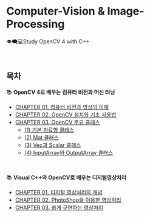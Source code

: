 # Computer-Vision & Image-Processing
👁️‍🗨️💻Study OpenCV 4 with C++

<br/>

## 목차
📚 **OpenCV 4로 배우는 컴퓨터 비전과 머신 러닝**
* [CHAPTER 01. 컴퓨터 비전과 영상의 이해](https://github.com/cje172/Computer-Vision_Image-Processing/blob/main/Computer%20Vision/CHAPTER_01/study.md)
* [CHAPTER 02. OpenCV 설치와 기초 사용법](https://github.com/cje172/Computer-Vision_Image-Processing/blob/main/Computer%20Vision/CHAPTER_02/study.md)
* [CHAPTER 03. OpenCV 주요 클래스](https://github.com/cje172/Computer-Vision_Image-Processing/blob/main/Computer%20Vision/CHAPTER_03)
  * [(1) 기본 자료형 클래스](https://github.com/cje172/Computer-Vision_Image-Processing/blob/main/Computer%20Vision/CHAPTER_03/study_1.md)
  * [(2) Mat 클래스](https://github.com/cje172/Computer-Vision_Image-Processing/blob/main/Computer%20Vision/CHAPTER_03/study_2.md)
  * [(3) Vec과 Scalar 클래스](https://github.com/cje172/Computer-Vision_Image-Processing/blob/main/Computer%20Vision/CHAPTER_03)
  * [(4) InputArray와 OutputArray 클래스](https://github.com/cje172/Computer-Vision_Image-Processing/blob/main/Computer%20Vision/CHAPTER_03)
<br/>

📚 **Visual C++와 OpenCV로 배우는 디지털영상처리**
* [CHAPTER 01. 디지털 영상처리의 개념](https://github.com/cje172/Computer-Vision_Image-Processing/blob/main/Image%20Processing/CHAPTER_01/study.md)
* [CHAPTER 02. PhotoShop을 이용한 영상처리](https://github.com/cje172/Computer-Vision_Image-Processing/blob/main/Image%20Processing/CHAPTER_02/study.md)
* [CHAPTER 03. 쉽게 구현하는 영상처리](https://github.com/cje172/Computer-Vision_Image-Processing/tree/main/Image%20Processing/CHAPTER_03/study.md)
